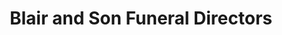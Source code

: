 ---
title: "Blair and Son Funeral Directors"
url: /smiths-falls/blair-and-son-funeral-directors/
shop: funeral directors
---